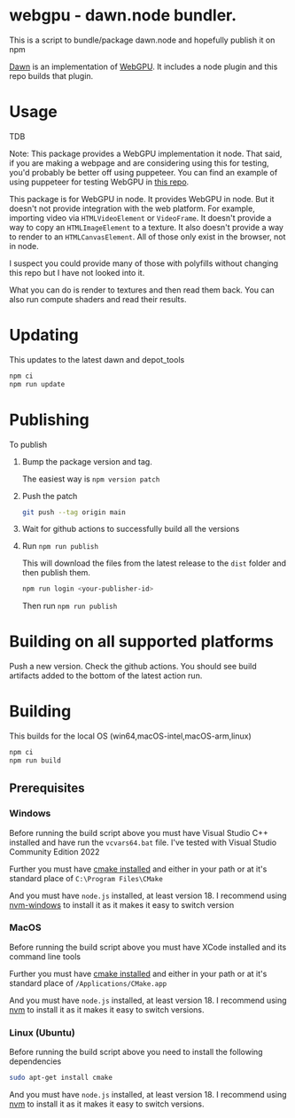 # webgpu - dawn.node bundler.

This is a script to bundle/package dawn.node and hopefully publish it on npm

[Dawn](https://dawn.googlesource.com/dawn) is an implementation of [WebGPU](https://gpuweb.github.io/gpuweb/).
It includes a node plugin and this repo builds that plugin.

# Usage

TDB

Note: This package provides a WebGPU implementation it node. That said, if you are making a webpage
and are considering using this for testing, you'd probably be better off using puppeteer. You can
find an example of using puppeteer for testing WebGPU in [this repo](https://github.com/greggman/webgpu-debug-helper).

This package is for WebGPU in node. It provides WebGPU in node. But it doesn't not provide integration
with the web platform. For example, importing video via `HTMLVideoElement` or `VideoFrame`. It doesn't
provide a way to copy an `HTMLImageElement` to a texture. It also doesn't provide a way to render to an
`HTMLCanvasElement`. All of those only exist in the browser, not in node.

I suspect you could provide many of those with polyfills without changing this repo but I have not
looked into it.

What you can do is render to textures and then read them back. You can also run compute shaders
and read their results.

# Updating

This updates to the latest dawn and depot_tools

```sh
npm ci
npm run update
```

# Publishing

To publish

1. Bump the package version and tag.

   The easiest way is `npm version patch`

2. Push the patch 

   ```sh
   git push --tag origin main
   ```

3. Wait for github actions to successfully build all the versions

4. Run `npm run publish`

   This will download the files from the latest release to the `dist` folder
   and then publish them.

   ```sh
   npm run login <your-publisher-id>
   ```

   Then run `npm run publish`

# Building on all supported platforms

Push a new version. Check the github actions. You should see build artifacts
added to the bottom of the latest action run. 

# Building

This builds for the local OS (win64,macOS-intel,macOS-arm,linux)

```sh
npm ci
npm run build
```

## Prerequisites

### Windows

Before running the build script above you must have
Visual Studio C++ installed and have run the `vcvars64.bat` file.
I've tested with Visual Studio Community Edition 2022

Further you must have [cmake installed](https://cmake.org/download/)
and either in your path or at it's standard place of `C:\Program Files\CMake`

And you must have `node.js` installed, at least version 18. 
I recommend using [nvm-windows](https://github.com/coreybutler/nvm-windows) to install it
as it makes it easy to switch version

### MacOS

Before running the build script above you must have
XCode installed and its command line tools

Further you must have [cmake installed](https://cmake.org/download/)
and either in your path or at it's standard place of `/Applications/CMake.app`

And you must have `node.js` installed, at least version 18. 
I recommend using [nvm](https://github.com/nvm-sh/nvm) to install it
as it makes it easy to switch versions.

### Linux (Ubuntu)

Before running the build script above you need to install
the following dependencies

```sh
sudo apt-get install cmake
```

And you must have `node.js` installed, at least version 18. 
I recommend using [nvm](https://github.com/nvm-sh/nvm) to install it
as it makes it easy to switch versions.
